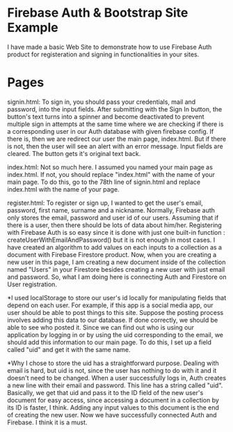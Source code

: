 # Firebase Auth & Bootstrap Site Example
I have made a basic Web Site to demonstrate how to use Firebase Auth product for registeration and signing in functionalities in your sites.

# Pages

signin.html: To sign in, you should pass your credentials, mail and password, into the input fields. After submitting with the Sign In button, the button's text turns into a spinner and become deactivated to prevent multiple sign in attempts at the same time where we are checking if there is a corresponding user in our Auth database with given firebase config. 
If there is, then we are redirect our user the main page, index.html. But if there is not, then the user will see an alert with an error message. Input fields are cleared. The button gets it's original text back.

index.html: Not so much here. I assumed you named your main page as index.html. If not, you should replace "index.html" with the name of your main page. To do this, go to the 78th line of signin.html and replace index.html with the name of your page. 

register.html: To register or sign up, I wanted to get the user's email, password, first name, surname and a nickname. Normally, Firebase auth only stores the email, password and user id of our users. Assuming that if there is a user, then there should be lots of data about him/her. Registering with Firebase Auth is so easy since it is done with just one built-in function : createUserWithEmailAndPassword() but it is not enough in most cases. I have created an algorithm to add values on each inputs to a collection as a document with Firebase Firestore product. Now, when you are creating a new user in this page, I am creating a new document inside of the collection named "Users" in your Firestore besides creating a new user with just email and password. So, what I am doing here is connecting Auth and Firestore on User registration.

*I used localStorage to store our user's id locally for manipulating fields that depend on each user. For example, if this app is a social media app, our user should be able to post things to this site. Suppose the posting process involves adding this data to our database. If done correctly, we should be able to see who posted it. Since we can find out who is using our application by logging in or by using the uid corresponding to the email, we should add this information to our main page. To do this, I set up a field called "uid" and get it with the same name.

*Why I chose to store the uid has a straightforward purpose. Dealing with email is hard, but uid is not, since the user has nothing to do with it and it doesn't need to be changed. When a user successfully logs in, Auth creates a new line with their email and password. This line has a string called "uid". Basically, we get that uid and pass it to the ID field of the new user's document for easy access, since accessing a document in a collection by its ID is faster, I think. Adding any input values to this document is the end of creating the new user. Now we have successfully connected Auth and Firebase. I think it is a must.

